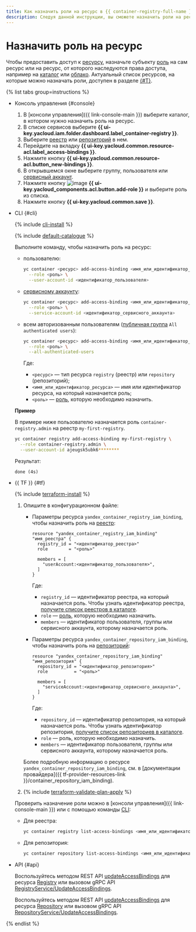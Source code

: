 ```yaml
---
title: Как назначить роли на ресурс в {{ container-registry-full-name }}
description: Следуя данной инструкции, вы сможете назначить роли на ресурс.
---
```


# Назначить роль на ресурс

Чтобы предоставить доступ к [ресурсу](../../../iam/concepts/access-control/resources-with-access-control.md), назначьте субъекту [роль](../../../iam/concepts/access-control/roles.md) на сам ресурс или на ресурс, от которого наследуются права доступа, например на [каталог](../../../resource-manager/concepts/resources-hierarchy.md#folder) или [облако](../../../resource-manager/concepts/resources-hierarchy.md#cloud). Актуальный список ресурсов, на которые можно назначать роли, доступен в разделе [{#T}](../../security/index.md#resources).

{% list tabs group=instructions %}

- Консоль управления {#console}

  1. В [консоли управления]({{ link-console-main }}) выберите каталог, в котором нужно назначить роль на ресурс.
  1. В списке сервисов выберите **{{ ui-key.yacloud.iam.folder.dashboard.label_container-registry }}**.
  1. Выберите [реестр](../../concepts/registry.md) или [репозиторий](../../concepts/repository.md) в нем.
  1. Перейдите на вкладку **{{ ui-key.yacloud.common.resource-acl.label_access-bindings }}**.
  1. Нажмите кнопку **{{ ui-key.yacloud.common.resource-acl.button_new-bindings }}**.
  1. В открывшемся окне выберите группу, пользователя или [сервисный аккаунт](../../../iam/concepts/users/service-accounts.md).
  1. Нажмите кнопку ![image](../../../_assets/console-icons/plus.svg) **{{ ui-key.yacloud_components.acl.button.add-role }}** и выберите роль из списка.
  1. Нажмите кнопку **{{ ui-key.yacloud.common.save }}**.

- CLI {#cli}

  {% include [cli-install](../../../_includes/cli-install.md) %}

  {% include [default-catalogue](../../../_includes/default-catalogue.md) %}

  Выполните команду, чтобы назначить роль на ресурс:

  * пользователю:

    ```bash
    yc container <ресурс> add-access-binding <имя_или_идентификатор_ресурса> \
      --role <роль> \
      --user-account-id <идентификатор_пользователя>
    ```

  * [сервисному аккаунту](../../../iam/concepts/users/service-accounts.md):

    ```bash
    yc container <ресурс> add-access-binding <имя_или_идентификатор_ресурса> \
      --role <роль> \
      --service-account-id <идентификатор_сервисного_аккаунта>
    ```

  * всем авторизованным пользователям ([публичная группа](../../../iam/concepts/access-control/public-group.md) `All authenticated users`):

    ```bash
    yc container <ресурс> add-access-binding <имя_или_идентификатор_ресурса> \
      --role <роль> \
      --all-authenticated-users
    ```

    Где:
    * `<ресурс>` — тип ресурса `registry` (реестр) или `repository` (репозиторий);
    * `<имя_или_идентификатор_ресурса>` — имя или идентификатор ресурса, на который назначается роль;
    * `<роль>` — [роль](../../security/index.md#service-roles), которую необходимо назначить.
  
  **Пример**

  В примере ниже пользователю назначается роль `container-registry.admin` на реестр `my-first-registry`.

  ```bash
  yc container registry add-access-binding my-first-registry \
    --role container-registry.admin \
    --user-account-id ajeugsk5ubk6********
  ```

  Результат:

  ```text
  done (4s)
  ```

- {{ TF }} {#tf}

  {% include [terraform-install](../../../_includes/terraform-install.md) %}

  1. Опишите в конфигурационном файле:
     * Параметры ресурса `yandex_container_registry_iam_binding`, чтобы назначить роль на [реестр](../../concepts/registry.md):

       ```
       resource "yandex_container_registry_iam_binding" "имя_реестра" {
         registry_id = "<идентификатор_реестра>"
         role        = "<роль>"
       
         members = [
           "userAccount:<идентификатор_пользователя>",
         ]
       }
       ```

       Где:
       * `registry_id` — идентификатор реестра, на который назначается роль. Чтобы узнать идентификатор реестра, [получите список реестров в каталоге](../registry/registry-list.md#registry-list).
       * `role` — [роль](../../security/index.md#service-roles), которую необходимо назначить.
       * `members` — идентификатор пользователя, группы или сервисного аккаунта, которому назначается роль.
     
     * Параметры ресурса `yandex_container_repository_iam_binding`, чтобы назначить роль на [репозиторий](../../concepts/repository.md):

       ```
       resource "yandex_container_repository_iam_binding" "имя_репозитория" {
         repository_id = "<идентификатор_репозитория>"
         role          = "<роль>"
       
         members = [
           "serviceAccount:<идентификатор_сервисного_аккаунта>",
         ]
       }
       ```

       Где:
       * `repository_id` — идентификатор репозитория, на который назначается роль. Чтобы узнать идентификатор репозитория, [получите список репозиториев в каталоге](../repository/repository-list.md#repository-list).
       * `role` — роль, которую необходимо назначить.
       * `members` — идентификатор пользователя, группы или сервисного аккаунта, которому назначается роль.

     Более подробную информацию о ресурсе `yandex_container_repository_iam_binding`, см. в [документации провайдера]({{ tf-provider-resources-link }}/container_repository_iam_binding).
  
  1. {% include [terraform-validate-plan-apply](../../../_tutorials/_tutorials_includes/terraform-validate-plan-apply.md) %}

  Проверить назначение роли можно в [консоли управления]({{ link-console-main }}) или с помощью команды [CLI](../../../cli/quickstart.md):

     * Для реестра:

       ```bash
       yc container registry list-access-bindings <имя_или_идентификатор_реестра>
       ```

     * Для репозитория:

       ```bash
       yc container repository list-access-bindings <имя_или_идентификатор_репозитория>
       ```

- API {#api}

  Воспользуйтесь методом REST API [updateAccessBindings](../../api-ref/Registry/updateAccessBindings.md) для ресурса [Registry](../../api-ref/Registry/index.md) или вызовом gRPC API [RegistryService/UpdateAccessBindings](../../api-ref/grpc/registry_service.md#UpdateAccessBindings).

  Воспользуйтесь методом REST API [updateAccessBindings](../../api-ref/Repository/updateAccessBindings.md) для ресурса [Repository](../../api-ref/Repository/index.md) или вызовом gRPC API [RepositoryService/UpdateAccessBindings](../../api-ref/grpc/repository_service.md#UpdateAccessBindings).

{% endlist %}
